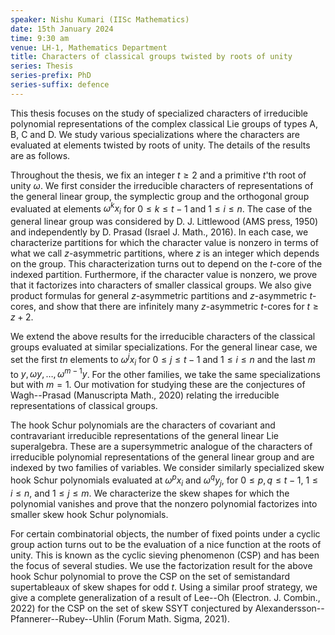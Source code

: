 ```yaml
---
speaker: Nishu Kumari (IISc Mathematics)
date: 15th January 2024
time: 9:30 am
venue: LH-1, Mathematics Department
title: Characters of classical groups twisted by roots of unity
series: Thesis
series-prefix: PhD
series-suffix: defence
---
```


This thesis focuses on the study of specialized characters of irreducible polynomial representations of the complex classical Lie groups of types A, B, C and D.
We study various specializations where the characters are evaluated at elements twisted by roots of unity. The details of the results are as follows. 

Throughout the thesis, we fix an integer $t \geq 2$ and a primitive $t$'th root of unity $\omega$. We first consider the irreducible characters of representations
of the general linear group, the symplectic group and the orthogonal group evaluated at elements $\omega^k x_i$ for $0 \leq k \leq t-1$ and $1 \leq i \leq n$.
The case of the general linear group was considered by D. J. Littlewood (AMS press, 1950) and independently by D. Prasad (Israel J. Math., 2016). In each case,
we characterize partitions for which the character value is nonzero in terms of what we call $z$-asymmetric partitions, where $z$ is an integer which depends on
the group. This characterization turns out to depend on the $t$-core of the indexed partition. Furthermore, if the character value is nonzero, we prove that it
factorizes into characters of smaller classical groups. We also give product formulas for general $z$-asymmetric partitions and $z$-asymmetric $t$-cores, and show
that there are infinitely many $z$-asymmetric $t$-cores for $t \geq z+2$.

We extend the above results for the irreducible characters of the classical groups evaluated at similar specializations. For the general linear case, we set the
first $tn$ elements to $\omega^j x_i$ for $0 \leq j \leq t-1$ and $1 \leq i \leq n$ and the last $m$ to $y, \omega y, \dots, \omega^{m-1} y$. For the other families,
we take the same specializations but with $m=1$. Our motivation for studying these are the conjectures of Wagh--Prasad (Manuscripta Math., 2020) relating the
irreducible representations of classical groups. 

The hook Schur polynomials are the characters of covariant and contravariant irreducible representations of the general linear Lie superalgebra. These are a
supersymmetric analogue of the characters of irreducible polynomial representations of the general linear group and are indexed by two families of variables.
We consider similarly specialized skew hook Schur polynomials evaluated at $\omega^p x_i$ and $\omega^q y_j$, for $0 \leq p, q \leq t-1$, $1 \leq i \leq n$, and
$1 \leq j \leq m$. We characterize the skew shapes for which the polynomial vanishes and prove that the nonzero polynomial factorizes into smaller skew hook Schur
polynomials.

For certain combinatorial objects, the number of fixed points under a cyclic group action turns out to be the evaluation of a nice function at the roots of unity.
This is known as the cyclic sieving phenomenon (CSP) and has been the focus of several studies. We use the factorization result for the above hook Schur polynomial
to prove the CSP on the set of semistandard supertableaux of skew shapes for odd $t$. Using a similar proof strategy, we give a complete generalization of a result
of Lee--Oh (Electron. J. Combin., 2022) for the CSP on the set of skew SSYT conjectured by Alexandersson--Pfannerer--Rubey--Uhlin (Forum Math. Sigma, 2021). 
